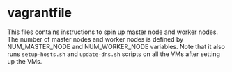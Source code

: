 # vagrantfile

This files contains instructions to spin up master node and worker nodes. The number of master nodes and worker nodes is defined by NUM_MASTER_NODE and NUM_WORKER_NODE variables. Note that it also runs `setup-hosts.sh` and `update-dns.sh` scripts on all the VMs after setting up the VMs.

